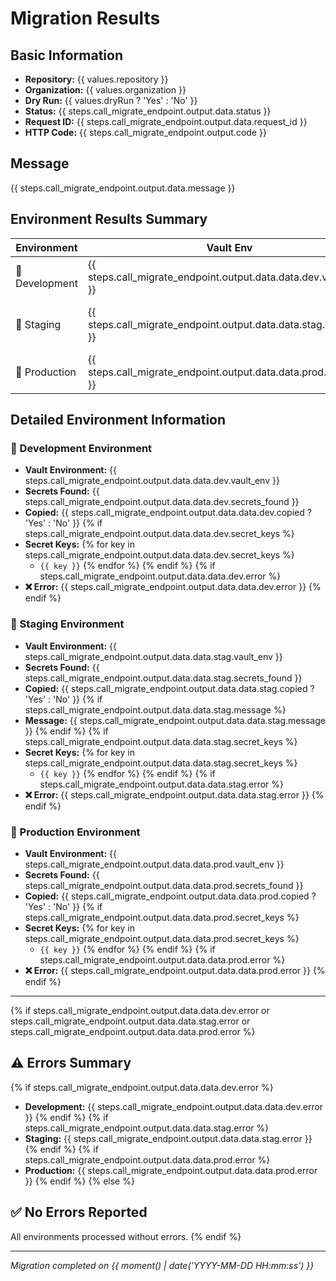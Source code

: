 # Migration Results

## Basic Information
- **Repository:** {{ values.repository }}
- **Organization:** {{ values.organization }}
- **Dry Run:** {{ values.dryRun ? 'Yes' : 'No' }}
- **Status:** {{ steps.call_migrate_endpoint.output.data.status }}
- **Request ID:** {{ steps.call_migrate_endpoint.output.data.request_id }}
- **HTTP Code:** {{ steps.call_migrate_endpoint.output.code }}

## Message
{{ steps.call_migrate_endpoint.output.data.message }}

## Environment Results Summary

| Environment | Vault Env | Secrets Found | Copied | Status |
|-------------|-----------|---------------|---------|--------|
| 🔧 Development | {{ steps.call_migrate_endpoint.output.data.data.dev.vault_env }} | {{ steps.call_migrate_endpoint.output.data.data.dev.secrets_found }} | {{ steps.call_migrate_endpoint.output.data.data.dev.copied ? 'Yes' : 'No' }} | {{ steps.call_migrate_endpoint.output.data.data.dev.error ? '❌ Error' : '✅ OK' }} |
| 🧪 Staging | {{ steps.call_migrate_endpoint.output.data.data.stag.vault_env }} | {{ steps.call_migrate_endpoint.output.data.data.stag.secrets_found }} | {{ steps.call_migrate_endpoint.output.data.data.stag.copied ? 'Yes' : 'No' }} | {{ steps.call_migrate_endpoint.output.data.data.stag.error ? '❌ Error' : (steps.call_migrate_endpoint.output.data.data.stag.secrets_found > 0 ? '✅ OK' : '⚠️ No Secrets') }} |
| 🚀 Production | {{ steps.call_migrate_endpoint.output.data.data.prod.vault_env }} | {{ steps.call_migrate_endpoint.output.data.data.prod.secrets_found }} | {{ steps.call_migrate_endpoint.output.data.data.prod.copied ? 'Yes' : 'No' }} | {{ steps.call_migrate_endpoint.output.data.data.prod.error ? '❌ Error' : '✅ OK' }} |

## Detailed Environment Information

### 🔧 Development Environment
- **Vault Environment:** {{ steps.call_migrate_endpoint.output.data.data.dev.vault_env }}
- **Secrets Found:** {{ steps.call_migrate_endpoint.output.data.data.dev.secrets_found }}
- **Copied:** {{ steps.call_migrate_endpoint.output.data.data.dev.copied ? 'Yes' : 'No' }}
{% if steps.call_migrate_endpoint.output.data.data.dev.secret_keys %}
- **Secret Keys:**
{% for key in steps.call_migrate_endpoint.output.data.data.dev.secret_keys %}
  - `{{ key }}`
{% endfor %}
{% endif %}
{% if steps.call_migrate_endpoint.output.data.data.dev.error %}
- **❌ Error:** {{ steps.call_migrate_endpoint.output.data.data.dev.error }}
{% endif %}

### 🧪 Staging Environment
- **Vault Environment:** {{ steps.call_migrate_endpoint.output.data.data.stag.vault_env }}
- **Secrets Found:** {{ steps.call_migrate_endpoint.output.data.data.stag.secrets_found }}
- **Copied:** {{ steps.call_migrate_endpoint.output.data.data.stag.copied ? 'Yes' : 'No' }}
{% if steps.call_migrate_endpoint.output.data.data.stag.message %}
- **Message:** {{ steps.call_migrate_endpoint.output.data.data.stag.message }}
{% endif %}
{% if steps.call_migrate_endpoint.output.data.data.stag.secret_keys %}
- **Secret Keys:**
{% for key in steps.call_migrate_endpoint.output.data.data.stag.secret_keys %}
  - `{{ key }}`
{% endfor %}
{% endif %}
{% if steps.call_migrate_endpoint.output.data.data.stag.error %}
- **❌ Error:** {{ steps.call_migrate_endpoint.output.data.data.stag.error }}
{% endif %}

### 🚀 Production Environment
- **Vault Environment:** {{ steps.call_migrate_endpoint.output.data.data.prod.vault_env }}
- **Secrets Found:** {{ steps.call_migrate_endpoint.output.data.data.prod.secrets_found }}
- **Copied:** {{ steps.call_migrate_endpoint.output.data.data.prod.copied ? 'Yes' : 'No' }}
{% if steps.call_migrate_endpoint.output.data.data.prod.secret_keys %}
- **Secret Keys:**
{% for key in steps.call_migrate_endpoint.output.data.data.prod.secret_keys %}
  - `{{ key }}`
{% endfor %}
{% endif %}
{% if steps.call_migrate_endpoint.output.data.data.prod.error %}
- **❌ Error:** {{ steps.call_migrate_endpoint.output.data.data.prod.error }}
{% endif %}

---

{% if steps.call_migrate_endpoint.output.data.data.dev.error or steps.call_migrate_endpoint.output.data.data.stag.error or steps.call_migrate_endpoint.output.data.data.prod.error %}
## ⚠️ Errors Summary
{% if steps.call_migrate_endpoint.output.data.data.dev.error %}
- **Development:** {{ steps.call_migrate_endpoint.output.data.data.dev.error }}
{% endif %}
{% if steps.call_migrate_endpoint.output.data.data.stag.error %}
- **Staging:** {{ steps.call_migrate_endpoint.output.data.data.stag.error }}
{% endif %}
{% if steps.call_migrate_endpoint.output.data.data.prod.error %}
- **Production:** {{ steps.call_migrate_endpoint.output.data.data.prod.error }}
{% endif %}
{% else %}
## ✅ No Errors Reported
All environments processed without errors.
{% endif %}

---

*Migration completed on {{ moment() | date('YYYY-MM-DD HH:mm:ss') }}*